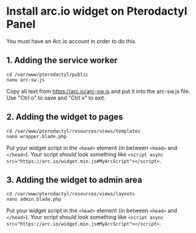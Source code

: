 # Install arc.io widget on Pterodactyl Panel
You must have an Arc.io account in order to do this.

## 1. Adding the service worker
```
cd /var/www/pterodactyl/public
nano arc-sw.js
```
Copy all text from https://arc.io/arc-sw.js and put it into the arc-sw.js file.
Use "Ctrl o" to save and "Ctrl x" to exit.

## 2. Adding the widget to pages
```
cd /var/www/pterodactyl/resources/views/templates
nano wrapper.blade.php
```
Put your widget script in the `<head>` element (in between `<head>` and `</head>`).
Your script should look something like `<script async src="https://arc.io/widget.min.js#MyArcScript"></script>`.

## 3. Adding the widget to admin area
```
cd /var/www/pterodactyl/resources/views/layouts
nano admin.blade.php
```
Put your widget script in the `<head>` element (in between `<head>` and `</head>`).
Your script should look something like `<script async src="https://arc.io/widget.min.js#MyArcScript"></script>`.
